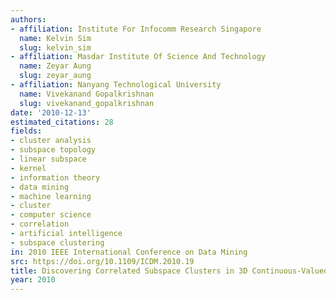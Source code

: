 ```yaml
---
authors:
- affiliation: Institute For Infocomm Research Singapore
  name: Kelvin Sim
  slug: kelvin_sim
- affiliation: Masdar Institute Of Science And Technology
  name: Zeyar Aung
  slug: zeyar_aung
- affiliation: Nanyang Technological University
  name: Vivekanand Gopalkrishnan
  slug: vivekanand_gopalkrishnan
date: '2010-12-13'
estimated_citations: 28
fields:
- cluster analysis
- subspace topology
- linear subspace
- kernel
- information theory
- data mining
- machine learning
- cluster
- computer science
- correlation
- artificial intelligence
- subspace clustering
in: 2010 IEEE International Conference on Data Mining
src: https://doi.org/10.1109/ICDM.2010.19
title: Discovering Correlated Subspace Clusters in 3D Continuous-Valued Data
year: 2010
---
```

